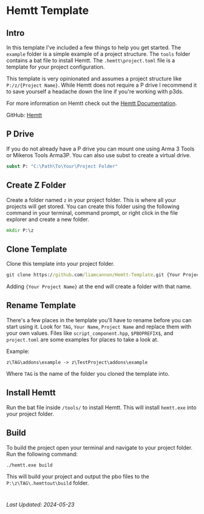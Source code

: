 # Hemtt Template

## Intro

In this template I've included a few things to help you get started. The `example` folder is a simple example of a project structure. The `tools` folder contains a bat file to install Hemtt. The `.hemtt\project.toml` file is a template for your project configuration. 

This template is very opinionated and assumes a project structure like `P:/z/{Project Name}`. While Hemtt does not require a P drive I recommend it to save yourself a headache down the line if you're working with p3ds.

For more information on Hemtt check out the [Hemtt Documentation](https://brettmayson.github.io/HEMTT/).

GitHub: [Hemtt](https://github.com/BrettMayson/HEMTT)

## P Drive

If you do not already have a P drive you can mount one using Arma 3 Tools or Mikeros Tools Arma3P. You can also use subst to create a virtual drive.

```bat
subst P: "C:\Path\To\Your\Project Folder"
```

## Create Z Folder

Create a folder named `z` in your project folder. This is where all your projects will get stored. You can create this folder using the following command in your terminal, command prompt, or right click in the file explorer and create a new folder.

```bat
mkdir P:\z
```

## Clone Template

Clone this template into your project folder.

```bat
git clone https://github.com/liamcannon/Hemtt-Template.git {Your Project Name}
```

Adding `{Your Project Name}` at the end will create a folder with that name. 

## Rename Template

There's a few places in the template you'll have to rename before you can start using it. Look for `TAG`, `Your Name`, `Project Name` and replace them with your own values. Files like `script_component.hpp`, `$PBOPREFIX$`, and `project.toml` are some examples for places to take a look at.

Example:
```
z\TAG\addons\example -> z\TestProject\addons\example
```

Where `TAG` is the name of the folder you cloned the template into.

## Install Hemtt

Run the bat file inside `/tools/` to install Hemtt. This will install `hemtt.exe` into your project folder.

## Build

To build the project open your terminal and navigate to your project folder. Run the following command:

```bat
./hemtt.exe build
```

This will build your project and output the pbo files to the `P:\z\TAG\.hemttout\build` folder.

#

*Last Updated: 2024-05-23*
